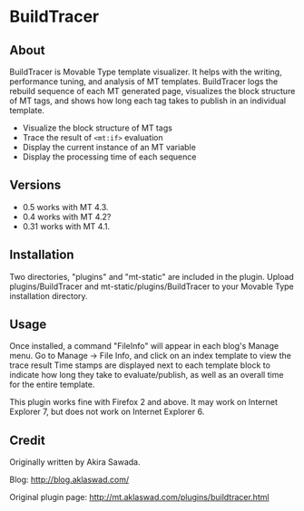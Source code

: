 # BuildTracer

## About

BuildTracer is Movable Type template visualizer. It helps with the writing,
performance tuning, and analysis of MT templates. BuildTracer logs the rebuild
sequence of each MT generated page, visualizes the block structure of MT tags,
and shows how long each tag takes to publish in an individual template.

 * Visualize the block structure of MT tags
 * Trace the result of `<mt:if>` evaluation
 * Display the current instance of an MT variable
 * Display the processing time of each sequence

## Versions

 * 0.5 works with MT 4.3.
 * 0.4 works with MT 4.2?
 * 0.31 works with MT 4.1.

## Installation

Two directories, "plugins" and "mt-static" are included in the plugin. Upload
plugins/BuildTracer and mt-static/plugins/BuildTracer to your Movable Type
installation directory.

## Usage

Once installed, a command "FileInfo" will appear in each blog's Manage menu.
Go to Manage -> File Info, and click on an index template to view the trace
result Time stamps are displayed next to each template block to indicate how
long they take to evaluate/publish, as well as an overall time for the entire
template.

This plugin works fine with Firefox 2 and above. It may work on Internet
Explorer 7, but does not work on Internet Explorer 6.

## Credit

Originally written by Akira Sawada.

Blog: <http://blog.aklaswad.com/>

Original plugin page: <http://mt.aklaswad.com/plugins/buildtracer.html>
